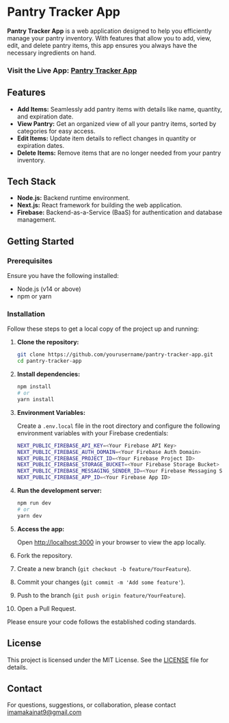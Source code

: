
# Pantry Tracker App

**Pantry Tracker App** is a web application designed to help you efficiently manage your pantry inventory. With features that allow you to add, view, edit, and delete pantry items, this app ensures you always have the necessary ingredients on hand.

### Visit the Live App: [Pantry Tracker App](https://imamapantryapp.vercel.app/)

## Features

- **Add Items:** Seamlessly add pantry items with details like name, quantity, and expiration date.
- **View Pantry:** Get an organized view of all your pantry items, sorted by categories for easy access.
- **Edit Items:** Update item details to reflect changes in quantity or expiration dates.
- **Delete Items:** Remove items that are no longer needed from your pantry inventory.


## Tech Stack

- **Node.js:** Backend runtime environment.
- **Next.js:** React framework for building the web application.
- **Firebase:** Backend-as-a-Service (BaaS) for authentication and database management.

## Getting Started

### Prerequisites

Ensure you have the following installed:

- Node.js (v14 or above)
- npm or yarn

### Installation

Follow these steps to get a local copy of the project up and running:

1. **Clone the repository:**
   ```bash
   git clone https://github.com/yourusername/pantry-tracker-app.git
   cd pantry-tracker-app
   ```

2. **Install dependencies:**
   ```bash
   npm install
   # or
   yarn install
   ```

3. **Environment Variables:**

   Create a `.env.local` file in the root directory and configure the following environment variables with your Firebase credentials:

   ```bash
   NEXT_PUBLIC_FIREBASE_API_KEY=<Your Firebase API Key>
   NEXT_PUBLIC_FIREBASE_AUTH_DOMAIN=<Your Firebase Auth Domain>
   NEXT_PUBLIC_FIREBASE_PROJECT_ID=<Your Firebase Project ID>
   NEXT_PUBLIC_FIREBASE_STORAGE_BUCKET=<Your Firebase Storage Bucket>
   NEXT_PUBLIC_FIREBASE_MESSAGING_SENDER_ID=<Your Firebase Messaging Sender ID>
   NEXT_PUBLIC_FIREBASE_APP_ID=<Your Firebase App ID>
   ```

4. **Run the development server:**
   ```bash
   npm run dev
   # or
   yarn dev
   ```

5. **Access the app:**

   Open [http://localhost:3000](http://localhost:3000) in your browser to view the app locally.



1. Fork the repository.
2. Create a new branch (`git checkout -b feature/YourFeature`).
3. Commit your changes (`git commit -m 'Add some feature'`).
4. Push to the branch (`git push origin feature/YourFeature`).
5. Open a Pull Request.

Please ensure your code follows the established coding standards.

## License

This project is licensed under the MIT License. See the [LICENSE](LICENSE) file for details.

## Contact

For questions, suggestions, or collaboration, please contact imamakainat9@gmail.com


